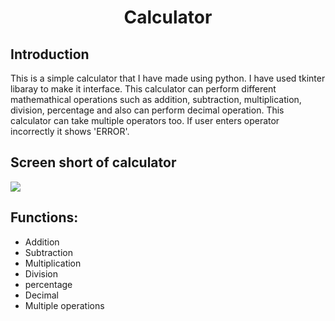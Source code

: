 <h1 align="center">
  <font> Calculator </font>
</h1>
<h2 align="left">Introduction</h2>
This is a simple calculator that I have made using python. I have used tkinter libaray to make it interface. This calculator can perform different mathemathical operations such as addition, subtraction, multiplication, division, percentage and also can perform decimal operation. This calculator can take multiple operators too. If user enters operator incorrectly it shows 'ERROR'.   
<h2 align="left">Screen short of calculator</h2>
<img src="calculator/calculatorSS.PNG"/>
<h2 align="left">Functions:</h2>

- Addition
- Subtraction
- Multiplication
- Division
- percentage
- Decimal
- Multiple operations
